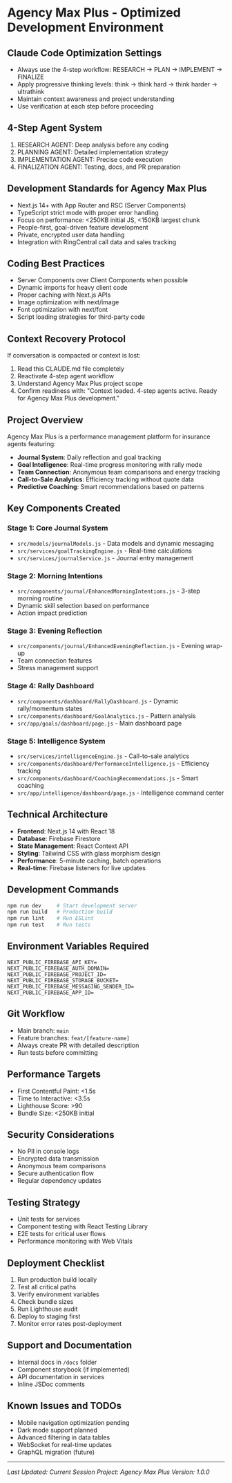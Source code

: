 # Agency Max Plus - Optimized Development Environment

## Claude Code Optimization Settings
- Always use the 4-step workflow: RESEARCH → PLAN → IMPLEMENT → FINALIZE
- Apply progressive thinking levels: think → think hard → think harder → ultrathink
- Maintain context awareness and project understanding
- Use verification at each step before proceeding

## 4-Step Agent System
1. RESEARCH AGENT: Deep analysis before any coding
2. PLANNING AGENT: Detailed implementation strategy  
3. IMPLEMENTATION AGENT: Precise code execution
4. FINALIZATION AGENT: Testing, docs, and PR preparation

## Development Standards for Agency Max Plus
- Next.js 14+ with App Router and RSC (Server Components)
- TypeScript strict mode with proper error handling
- Focus on performance: <250KB initial JS, <150KB largest chunk
- People-first, goal-driven feature development
- Private, encrypted user data handling
- Integration with RingCentral call data and sales tracking

## Coding Best Practices
- Server Components over Client Components when possible
- Dynamic imports for heavy client code
- Proper caching with Next.js APIs
- Image optimization with next/image
- Font optimization with next/font
- Script loading strategies for third-party code

## Context Recovery Protocol
If conversation is compacted or context is lost:
1. Read this CLAUDE.md file completely
2. Reactivate 4-step agent workflow
3. Understand Agency Max Plus project scope
4. Confirm readiness with: "Context loaded. 4-step agents active. Ready for Agency Max Plus development."

## Project Overview
Agency Max Plus is a performance management platform for insurance agents featuring:
- **Journal System**: Daily reflection and goal tracking
- **Goal Intelligence**: Real-time progress monitoring with rally mode
- **Team Connection**: Anonymous team comparisons and energy tracking
- **Call-to-Sale Analytics**: Efficiency tracking without quote data
- **Predictive Coaching**: Smart recommendations based on patterns

## Key Components Created
### Stage 1: Core Journal System
- `src/models/journalModels.js` - Data models and dynamic messaging
- `src/services/goalTrackingEngine.js` - Real-time calculations
- `src/services/journalService.js` - Journal entry management

### Stage 2: Morning Intentions
- `src/components/journal/EnhancedMorningIntentions.js` - 3-step morning routine
- Dynamic skill selection based on performance
- Action impact prediction

### Stage 3: Evening Reflection
- `src/components/journal/EnhancedEveningReflection.js` - Evening wrap-up
- Team connection features
- Stress management support

### Stage 4: Rally Dashboard
- `src/components/dashboard/RallyDashboard.js` - Dynamic rally/momentum states
- `src/components/dashboard/GoalAnalytics.js` - Pattern analysis
- `src/app/goals/dashboard/page.js` - Main dashboard page

### Stage 5: Intelligence System
- `src/services/intelligenceEngine.js` - Call-to-sale analytics
- `src/components/dashboard/PerformanceIntelligence.js` - Efficiency tracking
- `src/components/dashboard/CoachingRecommendations.js` - Smart coaching
- `src/app/intelligence/dashboard/page.js` - Intelligence command center

## Technical Architecture
- **Frontend**: Next.js 14 with React 18
- **Database**: Firebase Firestore
- **State Management**: React Context API
- **Styling**: Tailwind CSS with glass morphism design
- **Performance**: 5-minute caching, batch operations
- **Real-time**: Firebase listeners for live updates

## Development Commands
```bash
npm run dev     # Start development server
npm run build   # Production build
npm run lint    # Run ESLint
npm run test    # Run tests
```

## Environment Variables Required
```env
NEXT_PUBLIC_FIREBASE_API_KEY=
NEXT_PUBLIC_FIREBASE_AUTH_DOMAIN=
NEXT_PUBLIC_FIREBASE_PROJECT_ID=
NEXT_PUBLIC_FIREBASE_STORAGE_BUCKET=
NEXT_PUBLIC_FIREBASE_MESSAGING_SENDER_ID=
NEXT_PUBLIC_FIREBASE_APP_ID=
```

## Git Workflow
- Main branch: `main`
- Feature branches: `feat/[feature-name]`
- Always create PR with detailed description
- Run tests before committing

## Performance Targets
- First Contentful Paint: <1.5s
- Time to Interactive: <3.5s
- Lighthouse Score: >90
- Bundle Size: <250KB initial

## Security Considerations
- No PII in console logs
- Encrypted data transmission
- Anonymous team comparisons
- Secure authentication flow
- Regular dependency updates

## Testing Strategy
- Unit tests for services
- Component testing with React Testing Library
- E2E tests for critical user flows
- Performance monitoring with Web Vitals

## Deployment Checklist
1. Run production build locally
2. Test all critical paths
3. Verify environment variables
4. Check bundle sizes
5. Run Lighthouse audit
6. Deploy to staging first
7. Monitor error rates post-deployment

## Support and Documentation
- Internal docs in `/docs` folder
- Component storybook (if implemented)
- API documentation in services
- Inline JSDoc comments

## Known Issues and TODOs
- Mobile navigation optimization pending
- Dark mode support planned
- Advanced filtering in data tables
- WebSocket for real-time updates
- GraphQL migration (future)

---
*Last Updated: Current Session*
*Project: Agency Max Plus*
*Version: 1.0.0*